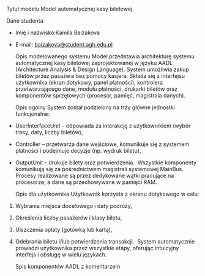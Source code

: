    Tytuł modelu
Model automatycznej kasy biletowej

   Dane studenta
* Imię i nazwisko:Kamila Baizakova
* E-mail: baizakova@student.agh.edu.pl

     Opis modelowanego systemu
Model przedstawia architekturę systemu automatycznej kasy biletowej zaprojektowanej w języku AADL (Architecture Analysis & Design Language). System umożliwia zakup biletów przez pasażera bez pomocy kasjera. Składa się z interfejsu użytkownika (ekran dotykowy, panel płatności), kontrolera przetwarzającego dane, modułu płatności, drukarki biletów oraz komponentów sprzętowych (procesor, pamięć, magistrala danych).

     Opis ogólny
System został podzielony na trzy główne jednostki funkcjonalne:
* UserInterfaceUnit – odpowiada za interakcję z użytkownikiem (wybór trasy, daty, liczby biletów), 
* Controller – przetwarza dane wejściowe, komunikuje się z systemem płatności i podejmuje decyzje (np. wydruk biletu), 
* OutputUnit – drukuje bilety oraz potwierdzenia. 
Wszystkie komponenty komunikują się za pośrednictwem magistrali systemowej MainBus. Procesy realizowane są przez dedykowane wątki pracujące na procesorze, a dane są przechowywane w pamięci RAM.

     Opis dla użytkownika
Użytkownik korzysta z ekranu dotykowego w celu:
1. Wybrania miejsca docelowego i daty podróży, 
2. Określenia liczby pasażerów i klasy biletu, 
3. Uiszczenia opłaty (gotówką lub kartą), 
4. Odebrania biletu i/lub potwierdzenia transakcji. 
System automatycznie prowadzi użytkownika przez wszystkie etapy, oferując intuicyjny interfejs i obsługę w wielu językach.

   Spis komponentów AADL z komentarzem
